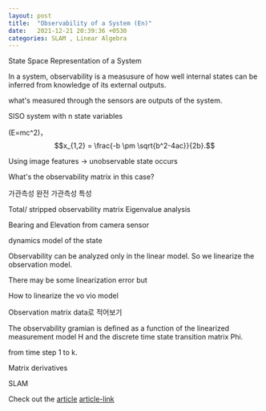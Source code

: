 ```yaml
---
layout: post
title:  "Observability of a System (En)"
date:   2021-12-21 20:39:36 +0530
categories: SLAM , Linear Algebra
---
```


State Space Representation of a System

In a system, observability is a measusure of how well internal states can be inferred from knowledge of its external outputs.

what's measured through the sensors are outputs of the system. 

SISO system with n state variables 

\(E=mc^2\)，$$x_{1,2} = \frac{-b \pm \sqrt{b^2-4ac}}{2b}.$$


Using image features -> unobservable state occurs 

What's the observability matrix in this case?

가관측성 
완전 가관측성 특성

Total/ stripped observability matrix 
Eigenvalue analysis

Bearing and Elevation from camera sensor

dynamics model of the state 

Observability can be analyzed only in the linear model.
So we linearize the observation model.

There may be some linearization error but 

How to linearize the vo vio model

Observation matrix data로 적어보기 

The observability gramian is defined as a function of the linearized measurement model H and the discrete time state transition matrix Phi.

from time step 1 to k.




Matrix derivatives 






SLAM


Check out the [article](https://webdiis.unizar.es/~raulmur/orbslam/) [article-link]

[article-link]: https://webdiis.unizar.es/~raulmur/orbslam/

